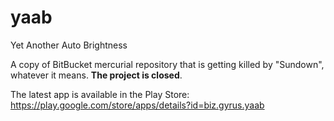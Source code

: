 # yaab
Yet Another Auto Brightness

A copy of BitBucket mercurial repository that is getting killed by "Sundown", whatever it means.
**The project is closed**.

The latest app is available in the Play Store: https://play.google.com/store/apps/details?id=biz.gyrus.yaab
